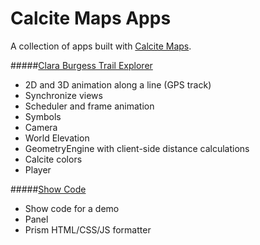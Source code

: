 # Calcite Maps Apps
A collection of apps built with <a href="http://github.com/esri/calcite-maps">Calcite Maps</a>.

#####<a href="http://alaframboise.github.io/calcite-maps-apps/clara-burgess-trail/">Clara Burgess Trail Explorer</a>
* 2D and 3D animation along a line (GPS track)
* Synchronize views
* Scheduler and frame animation
* Symbols
* Camera
* World Elevation
* GeometryEngine with client-side distance calculations
* Calcite colors
* Player

#####<a href="http://alaframboise.github.io/calcite-maps-apps/show-code/">Show Code</a>
* Show code for a demo
* Panel
* Prism HTML/CSS/JS formatter